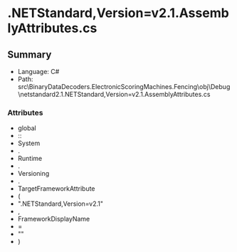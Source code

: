 ﻿# .NETStandard,Version=v2.1.AssemblyAttributes.cs

## Summary

* Language: C#
* Path: src\BinaryDataDecoders.ElectronicScoringMachines.Fencing\obj\Debug\netstandard2.1\.NETStandard,Version=v2.1.AssemblyAttributes.cs

### Attributes

 - global
 - ::
 - System
 - .
 - Runtime
 - .
 - Versioning
 - .
 - TargetFrameworkAttribute
 - (
 - ".NETStandard,Version=v2.1"
 - ,
 - FrameworkDisplayName
 - =
 - ""
 - )

